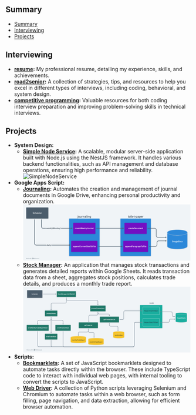 ## Summary

- [Summary](#summary)
- [Interviewing](#interviewing)
- [Projects](#projects)

## Interviewing

- **[resume](https://github.com/gardusig/road2senior/blob/main/resume/resume.pdf):** My professional resume, detailing my experience, skills, and achievements.
- **[road2senior](https://github.com/gardusig/road2senior/):** A collection of strategies, tips, and resources to help you excel in different types of interviews, including coding, behavioral, and system design.
- **[competitive programming](https://github.com/gardusig/competitive-programming):** Valuable resources for both coding interview preparation and improving problem-solving skills in technical interviews.

## Projects

- **System Design:**
  - **[Simple Node Service](https://github.com/gardusig/simpleNodeService):** A scalable, modular server-side application built with Node.js using the NestJS framework. It handles various backend functionalities, such as API management and database operations, ensuring high performance and reliability.
      ![SimpleNodeService](https://raw.githubusercontent.com/gardusig/simpleNodeService/refs/heads/main/images/system-design.png)
- **Google Apps Script:**
    - **[Journaling](https://github.com/gardusig/journaling):** Automates the creation and management of journal documents in Google Drive, enhancing personal productivity and organization.
        ![Journaling](https://raw.githubusercontent.com/gardusig/journaling/main/system-design.png)
    - **[Stock Manager](https://github.com/gardusig/stockManager):** An application that manages stock transactions and generates detailed reports within Google Sheets. It reads transaction data from a sheet, aggregates stock positions, calculates trade details, and produces a monthly trade report.
        ![StockManager](https://raw.githubusercontent.com/gardusig/stock-manager/main/system-design.png)
- **Scripts:**
    - **[Bookmarklets](https://github.com/gardusig/bookmarklets):** A set of JavaScript bookmarklets designed to automate tasks directly within the browser. These include TypeScript code to interact with individual web pages, with internal tooling to convert the scripts to JavaScript.
    - **[Web Driver](https://github.com/gardusig/web-driver-scripts):** A collection of Python scripts leveraging Selenium and Chromium to automate tasks within a web browser, such as form filling, page navigation, and data extraction, allowing for efficient browser automation.
